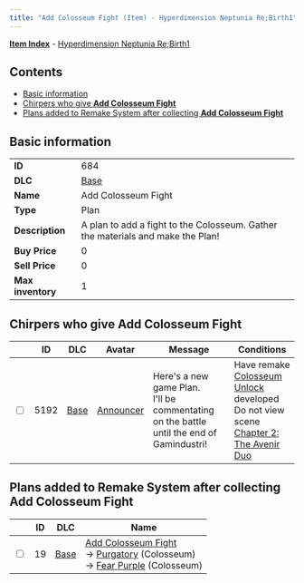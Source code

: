 ```yaml
---
title: "Add Colosseum Fight (Item) - Hyperdimension Neptunia Re;Birth1"
---
```


[**Item Index**](/neptunia/rb1/item/index.html) - [Hyperdimension Neptunia Re;Birth1](/neptunia/rb1)

## Contents

- [Basic information](#basic-information)
- [Chirpers who give **Add Colosseum Fight**](#chirpers-who-give-add-colosseum-fight)
- [Plans added to Remake System after collecting **Add Colosseum Fight**](#plans-added-to-remake-system-after-collecting-add-colosseum-fight)

## Basic information

|   |   |
| -- | -- |
| **ID** | 684 |
| **DLC** | [Base](/neptunia/rb1/dlc/1-base.html) |
| **Name** | Add Colosseum Fight |
| **Type** | Plan |
| **Description** | A plan to add a fight to the Colosseum. Gather the materials and make the Plan! |
| **Buy Price** | 0 |
| **Sell Price** | 0 |
| **Max inventory** | 1 |

## Chirpers who give **Add Colosseum Fight**

|    | ID | DLC | Avatar | Message | Conditions |
| -- | -- | --- | ------ | ------- | ---------- |
| <input type="checkbox" id="rb1-chirper-event-1-5192" class="trackbox" /> | 5192 | [Base](/neptunia/rb1/dlc/1-base.html) | [Announcer](/neptunia/rb1/avatar/1-252-announcer.html) | Here's a new game Plan.<br />I'll be commentating on the battle until the end of Gamindustri! | Have remake [Colosseum Unlock](/neptunia/rb1/remake/1-18-colosseum-unlock.html) developed<br />Do not view scene [Chapter 2: The Avenir Duo](/neptunia/rb1/scene/1-216-chapter-2-the-avenir-duo.html) |

## Plans added to Remake System after collecting **Add Colosseum Fight**

|    | ID | DLC | Name |
| -- | -- | --- | ---- |
| <input type="checkbox" id="rb1-remake-1-19" class="trackbox" /> | 19 | [Base](/neptunia/rb1/dlc/1-base.html) | [Add Colosseum Fight](/neptunia/rb1/remake/1-19-add-colosseum-fight.html)<br />→ [Purgatory](/neptunia/rb1/colosseum/1-2011-purgatory.html) (Colosseum)<br />→ [Fear Purple](/neptunia/rb1/colosseum/1-2026-fear-purple.html) (Colosseum) |